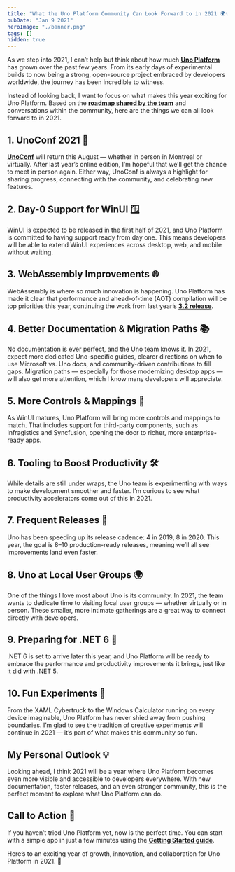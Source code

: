 ```yaml
---
title: "What the Uno Platform Community Can Look Forward to in 2021 🌍✨"
pubDate: "Jan 9 2021"
heroImage: "./banner.png"
tags: []
hidden: true
---
```


As we step into 2021, I can’t help but think about how much
[**Uno Platform**](https://platform.uno/) has grown over the past few years.
From its early days of experimental builds to now being a strong, open-source
project embraced by developers worldwide, the journey has been incredible to
witness.

Instead of looking back, I want to focus on what makes this year exciting for
Uno Platform. Based on the
[**roadmap shared by the team**](https://platform.uno/blog/top-10-uno-platform-developments-to-look-forward-to-in-2021/)
and conversations within the community, here are the things we can all look
forward to in 2021\.

## **1\. UnoConf 2021 🎤**

[**UnoConf**](https://unoconf.com/) will return this August — whether in person
in Montreal or virtually. After last year’s online edition, I’m hopeful that
we’ll get the chance to meet in person again. Either way, UnoConf is always a
highlight for sharing progress, connecting with the community, and celebrating
new features.

## **2\. Day-0 Support for WinUI 🪟**

WinUI is expected to be released in the first half of 2021, and Uno Platform is
committed to having support ready from day one. This means developers will be
able to extend WinUI experiences across desktop, web, and mobile without
waiting.

## **3\. WebAssembly Improvements 🌐**

WebAssembly is where so much innovation is happening. Uno Platform has made it
clear that performance and ahead-of-time (AOT) compilation will be top
priorities this year, continuing the work from last year’s
[**3.2 release**](https://platform.uno/blog/uno-platform-3-2-net-5-c-9-support-and-net-5-webassembly-aot-support/).

## **4\. Better Documentation & Migration Paths 📚**

No documentation is ever perfect, and the Uno team knows it. In 2021, expect
more dedicated Uno-specific guides, clearer directions on when to use Microsoft
vs. Uno docs, and community-driven contributions to fill gaps. Migration paths —
especially for those modernizing desktop apps — will also get more attention,
which I know many developers will appreciate.

## **5\. More Controls & Mappings 🎨**

As WinUI matures, Uno Platform will bring more controls and mappings to match.
That includes support for third-party components, such as Infragistics and
Syncfusion, opening the door to richer, more enterprise-ready apps.

## **6\. Tooling to Boost Productivity 🛠️**

While details are still under wraps, the Uno team is experimenting with ways to
make development smoother and faster. I’m curious to see what productivity
accelerators come out of this in 2021\.

## **7\. Frequent Releases 🚀**

Uno has been speeding up its release cadence: 4 in 2019, 8 in 2020\. This year,
the goal is 8–10 production-ready releases, meaning we’ll all see improvements
land even faster.

## **8\. Uno at Local User Groups 🌍**

One of the things I love most about Uno is its community. In 2021, the team
wants to dedicate time to visiting local user groups — whether virtually or in
person. These smaller, more intimate gatherings are a great way to connect
directly with developers.

## **9\. Preparing for .NET 6 🔮**

.NET 6 is set to arrive later this year, and Uno Platform will be ready to
embrace the performance and productivity improvements it brings, just like it
did with .NET 5\.

## **10\. Fun Experiments 🚗**

From the XAML Cybertruck to the Windows Calculator running on every device
imaginable, Uno Platform has never shied away from pushing boundaries. I’m glad
to see the tradition of creative experiments will continue in 2021 — it’s part
of what makes this community so fun.

## **My Personal Outlook 💡**

Looking ahead, I think 2021 will be a year where Uno Platform becomes even more
visible and accessible to developers everywhere. With new documentation, faster
releases, and an even stronger community, this is the perfect moment to explore
what Uno Platform can do.

## **Call to Action 📌**

If you haven’t tried Uno Platform yet, now is the perfect time. You can start
with a simple app in just a few minutes using the
[**Getting Started guide**](https://platform.uno/).

Here’s to an exciting year of growth, innovation, and collaboration for Uno
Platform in 2021\. 🎉
